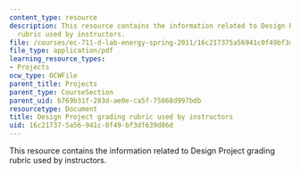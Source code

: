 ```yaml
---
content_type: resource
description: This resource contains the information related to Design Project grading
  rubric used by instructors.
file: /courses/ec-711-d-lab-energy-spring-2011/16c217375a56941c0f49bf3df639d86d_MITEC_711S11_proj_rubric.pdf
file_type: application/pdf
learning_resource_types:
- Projects
ocw_type: OCWFile
parent_title: Projects
parent_type: CourseSection
parent_uid: b769b31f-283d-ae0e-ca5f-75068d997bdb
resourcetype: Document
title: Design Project grading rubric used by instructors
uid: 16c21737-5a56-941c-0f49-bf3df639d86d
---
```

This resource contains the information related to Design Project grading rubric used by instructors.

